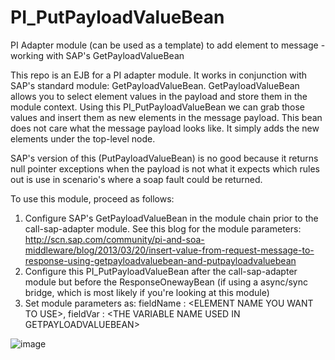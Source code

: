 PI_PutPayloadValueBean
======================

PI Adapter module (can be used as a template) to add element to message - working with SAP's GetPayloadValueBean

This repo is an EJB for a PI adapter module. It works in conjunction with SAP's standard module: GetPayloadValueBean. GetPayloadValueBean allows you to select element values in the payload and store them in the module context.
Using this PI_PutPayloadValueBean we can grab those values and insert them as new elements in the message payload.
This bean does not care what the message payload looks like. It simply adds the new elements under the top-level node.

SAP's version of this (PutPayloadValueBean) is no good because it returns null pointer exceptions when the payload is not what it expects which rules out is use in scenario's where a soap fault could be returned.

To use this module, proceed as follows:

1. Configure SAP's GetPayloadValueBean in the module chain prior to the call-sap-adapter module. See this blog for the module parameters: http://scn.sap.com/community/pi-and-soa-middleware/blog/2013/03/20/insert-value-from-request-message-to-response-using-getpayloadvaluebean-and-putpayloadvaluebean
2. Configure this PI_PutPayloadValueBean after the call-sap-adapter module but before the ResponseOnewayBean (if using a async/sync bridge, which is most likely if you're looking at this module)
3. Set module parameters as: fieldName : \<ELEMENT NAME YOU WANT TO USE\>, fieldVar : \<THE VARIABLE NAME USED IN GETPAYLOADVALUEBEAN\>
 

![image](https://cloud.githubusercontent.com/assets/1317161/3394727/86e69e82-fce9-11e3-89fe-6aa71628dd4d.png)

